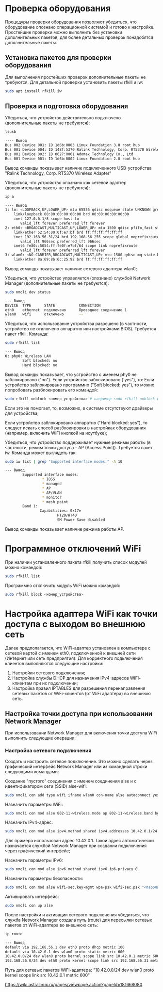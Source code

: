 # Проверка оборудования

Процедуры проверки оборудования позволяют убедиться, что оборудование опознано операционной системой и готово к настройке. Простейшие проверки можно выполнить без установки дополнительных пакетов, для более детальных проверок понадобятся дополнительные пакеты.

## Установка пакетов для проверки оборудования

Для выполнения простейших проверок дополнительные пакеты не требуются. Для детальной проверки установить пакеты rfkill и iw:
```bash
sudo apt install rfkill iw
```

## Проверка и подготовка оборудования

Убедиться, что устройство действительно подключено (дополнительные пакеты не требуются): 
```bash
lsusb

---- Вывод
Bus 002 Device 001: ID 1d6b:0003 Linux Foundation 3.0 root hub  
Bus 001 Device 004: ID 148f:5370 Ralink Technology, Corp. RT5370 Wireless Adapter  
Bus 001 Device 002: ID 0627:0001 Adomax Technology Co., Ltd  
Bus 001 Device 001: ID 1d6b:0002 Linux Foundation 2.0 root hub
```

Вывод команды показывает наличие подключенного USB-устройства "Ralink Technology, Corp. RT5370 Wireless Adapter"

Убедиться, что устройство опознано как сетевой адаптер (дополнительные пакеты не требуются):
```bash
ip a

---- Вывод
1: lo: <LOOPBACK,UP,LOWER_UP> mtu 65536 qdisc noqueue state UNKNOWN group default qlen 1000  
    link/loopback 00:00:00:00:00:00 brd 00:00:00:00:00:00  
    inet 127.0.0.1/8 scope host lo  
       valid_lft forever preferred_lft forever  
2: eth0: <BROADCAST,MULTICAST,UP,LOWER_UP> mtu 1500 qdisc pfifo_fast state UP group default qlen 1000  
    link/ether 52:54:00:0f:e7:bf brd ff:ff:ff:ff:ff:ff  
    inet 192.168.56.31/24 brd 192.168.56.255 scope global noprefixroute dynamic eth0  
       valid_lft 966sec preferred_lft 966sec  
    inet6 fe80::5054:ff:fe0f:e7bf/64 scope link noprefixroute   
       valid_lft forever preferred_lft forever  
3: wlan0: <NO-CARRIER,BROADCAST,MULTICAST,UP> mtu 1500 qdisc mq state DOWN group default qlen 1000  
    link/ether 8a:69:8b:6c:25:92 brd ff:ff:ff:ff:ff:ff
```

Вывод команды показывает наличие сетевого адаптера wlan0;

Убедиться, что устройство управляется (опознано) службой Network Manager (дополнительные пакеты не требуются):
```bash
sudo nmcli dev status

--- Вывод
DEVICE  TYPE      STATE           CONNECTION           
eth0    ethernet  подключено      Проводное соединение 1  
wlan0   wifi      отключено       --
```

Убедиться, что использование устройства разрешено (в частности, устройство не отключено аппаратно или настройками BIOS). Требуется пакет rfkill. Команда:
```bash
sudo rfkill list

--- Вывод
0: phy0: Wireless LAN  
        Soft blocked: no  
        Hard blocked: no
```

Вывод команды показывает, что устройство с именем phy0 не заблокировано ("no"). Если устройство заблокировано ('yes"), то: Если устройство заблокировано программно ("Soft blocked: yes"), то можно попробовать разблокировать его командой:
```bash
sudo rfkill unblock <номер_устройства> # например sudo rfkill unblock wifi
```

Если это не помогает, то, возможно, в системе отсутствуют драйверы для устройства;

Если устройство заблокировано аппаратно ("Hard blocked: yes"), то следует искать способ разблокировки в настройках оборудования (например, включить WiFi кнопкой на ноутбуке);

Убедиться, что устройство поддерживает нужные режимы работы (в частности, режим точки доступа - AP (Access Point)). Требуется пакет iw. Команда может выглядеть так:
```bash
sudo iw list | grep "Supported interface modes:" -A 10

--- Вывод
        Supported interface modes:  
                 * IBSS  
                 * managed  
                 * AP  
                 * AP/VLAN  
                 * monitor  
                 * mesh point  
        Band 1:  
                Capabilities: 0x17e  
                        HT20/HT40  
                        SM Power Save disabled
```

Вывод команды показывает наличие режима работы AP.


# Программное отключений WiFi

При наличии установленного пакета rfkill получить список модулей можно командой:

```bash
sudo rfkill list
```

  
Программно отключить модуль WiFi можно командой:

```bash
sudo rfkill block <номер_устройства>
```


# Настройка адаптера WiFi как точки доступа с выходом во внешнюю сеть

Далее предполагается, что WiFi-адаптер установлен в компьютере с сетевой картой с именем eth0, подключенной к внешней сети (Интернет или сеть предприятия). Для корректного подключения клиентов выполняются следующие настройки:

1. Настройки сетевого подключения;
2. Настройка службы DHCP для назначения IPv4-адресов WiFi-клиентам при их подключении;
3. Настройка правил IPTABLES для разрешения перенаправления сетевых пакетов от WiFi-клиентов (от WiFi адаптера) во внешнюю сеть.

## Настройка точки доступа при использовании Network Manager

При использовании Network Manager для включения точки доступа WiFi выполнить следующие операции:

### Настройка сетевого подключения

Создать и настроить сетевое подключение. Это можно сделать через графический интерфейс Network Manager или из командной строки следующими командами:

Создание "пустого" соединения с именем соединения alse и с идентификатором сети (SSID) alse-wifi:
```bash 
sudo nmcli con add type wifi ifname wlan0 con-name alse autoconnect yes ssid alse-wifi
```

Назначить параметры WiFi:
```bash
sudo nmcli con mod alse 802-11-wireless.mode ap 802-11-wireless.band bg
```

Назначить IPv4-адрес:
```bash
sudo nmcli con mod alse ipv4.method shared ipv4.addresses 10.42.0.1/24 gw4 10.42.0.1
```
Для примера использован адрес 10.42.0.1. Такой адрес автоматически назначается службой Network Manager при создании подключения через графический интерфейс;

Назначить параметры IPv6:
```bash
sudo nmcli con mod alse ipv6.method shared ipv6.ip6-privacy 0
```

Назначить параметры безопасности:
```bash
sudo nmcli con mod alse wifi-sec.key-mgmt wpa-psk wifi-sec.psk "<пароль_для_подключения>"
```

Активировать интерфейс:
```bash
sudo nmcli con up alse
```

После настройки и активации сетевого подключения убедиться, что служба Network Manager создала путь (route) для пересылки сетевых пакетов от WiFi-адаптера во внешнюю сеть:
```bash
ip route

--- Вывод
default via 192.168.56.1 dev eth0 proto dhcp metric 100  
default via 10.42.0.1 dev wlan0 proto static metric 600  
10.42.0.0/24 dev wlan0 proto kernel scope link src 10.42.0.1 metric 600  
192.168.56.0/24 dev eth0 proto kernel scope link src 192.168.56.31 metric 100
```

Путь для сетевых пакетов WiFi-адаптера: "10.42.0.0/24 dev wlan0 proto kernel scope link src 10.42.0.1 metric 600"

https://wiki.astralinux.ru/pages/viewpage.action?pageId=181668080